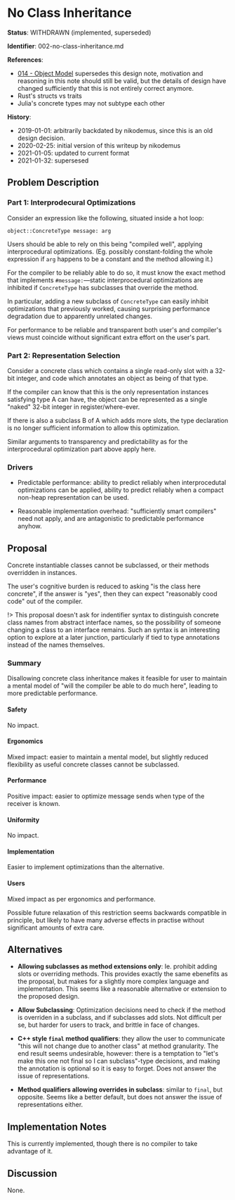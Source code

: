# No Class Inheritance

**Status**: WITHDRAWN (implemented, superseded)

**Identifier**: 002-no-class-inheritance.md 

**References**:
- [014 - Object Model](design/014-object-model.md) supersedes this design note,
  motivation and reasoning in this note should still be valid, but the details
  of design have changed sufficiently that this is not entirely correct anymore.
- Rust's structs vs traits
- Julia's concrete types may not subtype each other

**History**:
- 2019-01-01: arbitrarily backdated by nikodemus, since this is an old
  design decision.
- 2020-02-25: initial version of this writeup by nikodemus
- 2021-01-05: updated to current format
- 2021-01-32: supersesed

## Problem Description

### Part 1: Interprodecural Optimizations

Consider an expression like the following, situated inside a hot loop:

```
object::ConcreteType message: arg
```

Users should be able to rely on this being "compiled well", applying
interprocedural optimizations. (Eg. possibly constant-folding the whole
expression if `arg` happens to be a constant and the method allowing it.)

For the compiler to be reliably able to do so, it must know the exact method
that implements `#message:`&mdash;static interprocedural optimizations are
inhibited if `ConcreteType` has subclasses that override the method.

In particular, adding a new subclass of `ConcreteType` can easily inhibit
optimizations that previously worked, causing surprising performance degradation
due to apparently unrelated changes.

For performance to be reliable and transparent both user's and compiler's views
must coincide without significant extra effort on the user's part.

### Part 2: Representation Selection

Consider a concrete class which contains a single read-only slot with a 32-bit
integer, and code which annotates an object as being of that type.

If the compiler can know that this is the only representation instances
satisfying type A can have, the object can be represented as a single "naked"
32-bit integer in register/where-ever.

If there is also a subclass B of A which adds more slots, the type declaration
is no longer sufficient information to allow this optimization.

Similar arguments to transparency and predictability as for the interprocedural
optimization part above apply here.

### Drivers

- Predictable performance: ability to predict reliably when interprocedutal
  optimizations can be applied, ability to predict reliably when a compact
  non-heap representation can be used.

- Reasonable implementation overhead: "sufficiently smart compilers" need not
  apply, and are antagonistic to predictable performance anyhow.

## Proposal

Concrete instantiable classes cannot be subclassed, or their methods overridden
in instances.

The user's cognitive burden is reduced to asking "is the class here concrete",
if the answer is "yes", then they can expect "reasonably cood code" out of the
compiler.

!> This proposal doesn't ask for indentifier syntax to distinguish concrete
class names from abstract interface names, so the possibility of someone
changing a class to an interface remains. Such an syntax is an interesting
option to explore at a later junction, particularly if tied to type annotations
instead of the names themselves.

### Summary

Disallowing concrete class inheritance makes it feasible for user to maintain a
mental model of "will the compiler be able to do much here", leading to more
predictable performance.

#### Safety

No impact.

#### Ergonomics

Mixed impact: easier to maintain a mental model, but slightly reduced
flexibility as useful concrete classes cannot be subclassed.

#### Performance

Positive impact: easier to optimize message sends when type of the receiver is
known.

#### Uniformity

No impact.

#### Implementation

Easier to implement optimizations than the alternative.

#### Users

Mixed impact as per ergonomics and performance.

Possible future relaxation of this restriction seems backwards compatible
in principle, but likely to have many adverse effects in practise without
significant amounts of extra care.

## Alternatives

- **Allowing subclasses as method extensions only**: Ie. prohibit adding slots
  or overriding methods. This provides exactly the same ebenefits as the
  proposal, but makes for a slightly more complex language and implementation.
  This seems like a reasonable alternative or extension to the proposed design.

- **Allow Subclassing**: Optimization decisions need to check if the method is
  overriden in a subclass, and if subclasses add slots. Not difficult per se,
  but harder for users to track, and brittle in face of changes.

- **C++ style `final` method qualifiers**: they allow the user to communicate
  "this will not change due to another class" at method granularity. The end
  result seems undesirable, however: there is a temptation to "let's make this
  one not final so I can subclass"-type decisions, and making the annotation is
  optional so it is easy to forget. Does not answer the issue of
  representations.

- **Method qualifiers allowing overrides in subclass**: similar to `final`, but
  opposite. Seems like a better default, but does not answer the issue of
  representations either.

## Implementation Notes

This is currently implemented, though there is no compiler to take advantage of
it.

## Discussion

None.
